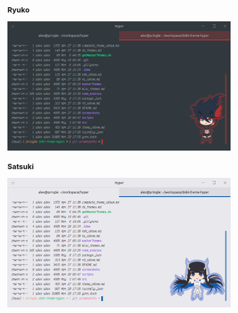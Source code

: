 ### Ryuko
![ryuko code](../screenshots/killLaKill/ryuko_code.png)

### Satsuki
![satsuki code](../screenshots/killLaKill/satsuki_code.png)
